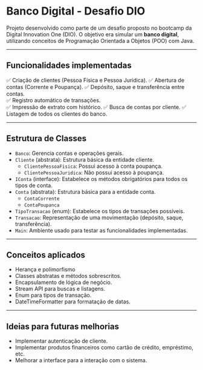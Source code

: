 # Banco Digital - Desafio DIO

Projeto desenvolvido como parte de um desafio proposto no bootcamp da Digital Innovation One (DIO). 
O objetivo era simular um **banco digital**, utilizando conceitos de Programação Orientada a Objetos (POO) com Java.

---

## Funcionalidades implementadas

✅ Criação de clientes (Pessoa Física e Pessoa Jurídica). 
✅ Abertura de contas (Corrente e Poupança).
✅ Depósito, saque e transferência entre contas.  
✅ Registro automático de transações.  
✅ Impressão de extrato com histórico.
✅ Busca de contas por cliente.
✅ Listagem de todos os clientes do banco.

---

## Estrutura de Classes

- `Banco`: Gerencia contas e operações gerais.
- `Cliente` (abstrata): Estrutura básica da entidade cliente.
    - `ClientePessoaFisica`: Possui acesso à conta poupança.
    - `ClientePessoaJuridica`: Não possui acesso à poupança.
- `IConta` (interface): Estabelece os métodos obrigatórios para todos os tipos de conta.
- `Conta` (abstrata): Estrutura básica para a entidade conta.
    - `ContaCorrente`
    - `ContaPoupanca`
- `TipoTransacao` (enum): Estabelece os tipos de transações possíveis.
- `Transacao`: Representação de uma movimentação (depósito, saque, transferência).
- `Main`: Ambiente usado para testar as funcionalidades implementadas.

---

## Conceitos aplicados

- Herança e polimorfismo
- Classes abstratas e métodos sobrescritos.
- Encapsulamento de lógica de negócio.
- Stream API para buscas e listagens.
- Enum para tipos de transação.
- DateTimeFormatter para formatação de datas.

---

## Ideias para futuras melhorias
- Implementar autenticação de cliente.
- Implementar produtos financeiros como cartão de crédito, empréstimo, etc.
- Melhorar a interface para a interação com o sistema.